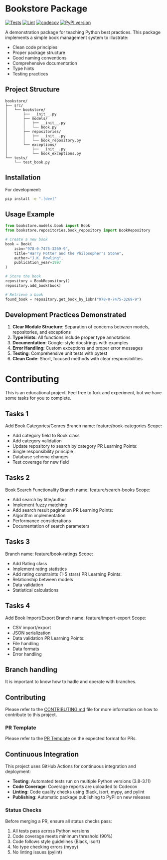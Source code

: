 # Bookstore Package

[![Tests](https://github.com/zbmed-semtec/RSE_good_practices/actions/workflows/test.yml/badge.svg)](https://github.com/zbmed-semtec/RSE_good_practices/actions/workflows/test.yml)
[![Lint](https://github.com/zbmed-semtec/RSE_good_practices/actions/workflows/lint.yml/badge.svg)](https://github.com/zbmed-semtec/RSE_good_practices/actions/workflows/lint.yml)
[![codecov](https://github.com/zbmed-semtec/RSE_good_practices/branch/main/graph/badge.svg)](https://codecov.io/gh/ZBMED/zbmed-bookstore)
[![PyPI version](https://badge.fury.io/py/zbmed-bookstore.svg)](https://badge.fury.io/py/zbmed-bookstore)

A demonstration package for teaching Python best practices. This package implements a simple book management system to illustrate:

- Clean code principles
- Proper package structure
- Good naming conventions
- Comprehensive documentation
- Type hints
- Testing practices

## Project Structure

```
bookstore/
├── src/
│   └── bookstore/
│       ├── __init__.py
│       ├── models/
│       │   ├── __init__.py
│       │   └── book.py
│       ├── repositories/
│       │   ├── __init__.py
│       │   └── book_repository.py
│       └── exceptions/
│           ├── __init__.py
│           └── book_exceptions.py
└── tests/
    └── test_book.py
```

## Installation

For development:
```bash
pip install -e ".[dev]"
```

## Usage Example

```python
from bookstore.models.book import Book
from bookstore.repositories.book_repository import BookRepository

# Create a new book
book = Book(
    isbn="978-0-7475-3269-9",
    title="Harry Potter and the Philosopher's Stone",
    author="J.K. Rowling",
    publication_year=1997
)

# Store the book
repository = BookRepository()
repository.add_book(book)

# Retrieve a book
found_book = repository.get_book_by_isbn("978-0-7475-3269-9")
```

## Development Practices Demonstrated

1. **Clear Module Structure**: Separation of concerns between models, repositories, and exceptions
2. **Type Hints**: All functions include proper type annotations
3. **Documentation**: Google-style docstrings with examples
4. **Error Handling**: Custom exceptions and proper error messages
5. **Testing**: Comprehensive unit tests with pytest
6. **Clean Code**: Short, focused methods with clear responsibilities

# Contributing

This is an educational project. Feel free to fork and experiment, but we have some tasks for you to complete.

## Tasks 1
Add Book Categories/Genres
Branch name: feature/book-categories
Scope:
- Add category field to Book class
- Add category validation
- Update repository to search by category
PR Learning Points:
- Single responsibility principle
- Database schema changes
- Test coverage for new field

## Tasks 2
Book Search Functionality
Branch name: feature/search-books
Scope:
- Add search by title/author
- Implement fuzzy matching
- Add search result pagination
PR Learning Points:
- Algorithm implementation
- Performance considerations
- Documentation of search parameters

## Tasks 3
Branch name: feature/book-ratings
Scope:
- Add Rating class
- Implement rating statistics
- Add rating constraints (1-5 stars)
PR Learning Points:
- Relationship between models
- Data validation
- Statistical calculations

## Tasks 4
Add Book Import/Export
Branch name: feature/import-export
Scope:
- CSV import/export
- JSON serialization
- Data validation
PR Learning Points:
- File handling
- Data formats
- Error handling

## Branch handling
It is important to know how to hadle and operate with branches.

## Contributing
Please refer to the [CONTRIBUTING.md](CONTRIBUTING.md) file for more information on how to contribute to this project.

### PR Template
Please refer to the [PR Template](.github/pull_request_template.md) on the expected format for PRs.

## Continuous Integration

This project uses GitHub Actions for continuous integration and deployment:

- **Testing**: Automated tests run on multiple Python versions (3.8-3.11)
- **Code Coverage**: Coverage reports are uploaded to Codecov
- **Linting**: Code quality checks using Black, isort, mypy, and pylint
- **Publishing**: Automatic package publishing to PyPI on new releases

### Status Checks

Before merging a PR, ensure all status checks pass:
1. All tests pass across Python versions
2. Code coverage meets minimum threshold (90%)
3. Code follows style guidelines (Black, isort)
4. No type checking errors (mypy)
5. No linting issues (pylint)
